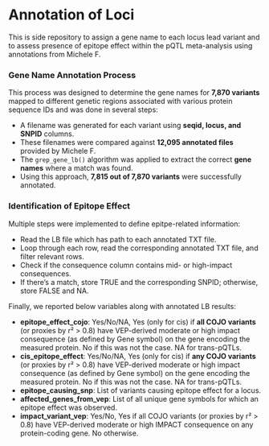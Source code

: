 # Annotation of Loci
This is side repository to assign a gene name to each locus lead variant and to assess presence of epitope effect within the pQTL meta-analysis using annotations from Michele F.

### Gene Name Annotation Process

This process was designed to determine the gene names for **7,870 variants** mapped to different genetic regions associated with various protein sequence IDs and was done in several steps:
- A filename was generated for each variant using **seqid, locus, and SNPID** columns.
- These filenames were compared against **12,095 annotated files** provided by Michele F.
- The `grep_gene_lb()` algorithm was applied to extract the correct **gene names** where a match was found.
- Using this approach, **7,815 out of 7,870 variants** were successfully annotated.



### Identification of Epitope Effect
Multiple steps were implemented to define epitpe-related information:
- Read the LB file which has path to each annotated TXT file.
- Loop through each row, read the corresponding annotated TXT file, and filter relevant rows.
- Check if the consequence column contains mid- or high-impact consequences.
- If there’s a match, store TRUE and the corresponding SNPID; otherwise, store FALSE and NA.

Finally, we reported below variables along with annotated LB results:
- **epitope_effect_cojo**: Yes/No/NA, Yes (only for cis) if **all COJO variants** (or proxies by r² > 0.8) have VEP-derived moderate or high impact consequence (as defined by Gene symbol) on the gene encoding the measured protein. No if this was not the case. NA for trans-pQTLs.
- **cis_epitope_effect**: Yes/No/NA, Yes (only for cis) if **any COJO variants** (or proxies by r² > 0.8) have VEP-derived moderate or high impact consequence (as defined by Gene symbol) on the gene encoding the measured protein. No if this was not the case. NA for trans-pQTLs.
- **epitope_causing_snp**: List of variants causing epitope effect for a locus.
- **affected_genes_from_vep**: List of all unique gene symbols for which an epitope effect was observed.
- **impact_variant_vep**: Yes/No, Yes if all COJO variants (or proxies by r² > 0.8) have VEP-derived moderate or high IMPACT consequence on any protein-coding gene. No otherwise.
